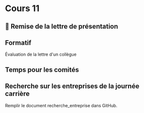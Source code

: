 # Cours 11

## 🚨 Remise de la lettre de présentation

## Formatif
Évaluation de la lettre d'un collègue

## Temps pour les comités

## Recherche sur les entreprises de la journée carrière
Remplir le document recherche_entreprise dans GitHub.
